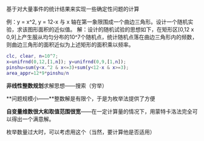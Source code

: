 基于对大量事件的统计结果来实现一些确定性问题的计算

例：y = x^2, y = 12-x 与 x 轴在第一象限围成一个曲边三角形。设计一个随机实验，求该图形面积的近似值。
解：设计的随机试验的思想如下，在矩形区[0,12 x 0,9]上产生服从均匀分布的10^7个随机点，统计随机点落在曲边三角形内的频数，则曲边三角形的面积近似为上述矩形的面积乘以频率。

````matlab
clc, clear, n=10^7;
x=unifrnd(0,12,[1,n]); y=unifrnd(0,9,[1,n]);
pinshu=sum(y<x.^2 & x<=3)+sum(y<12-x & x>=3);
area_appr=12*9*pinshu/n

````

**非线性整数规划**求解思想——搜索（穷举）

**问题规模小——**整数解是有限个，于是为枚举法提供了方便

**自变量维数很大和取值范围很宽**——在一定计算量的情况下，用蒙特卡洛法完全可以得出一个满意解。

 枚举数量过大时，可以考虑用这个（当然，要计算他是否适用）